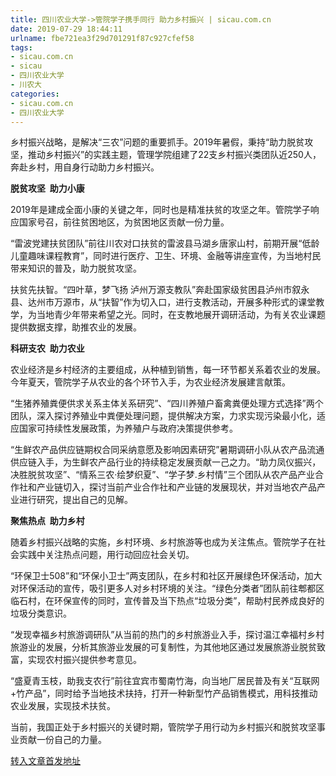 ```yaml
---
title: 四川农业大学->管院学子携手同行 助力乡村振兴 | sicau.com.cn
date: 2019-07-29 18:44:11
urlname: fbe721ea3f29d701291f87c927cfef58
tags: 
- sicau.com.cn
- sicau
- 四川农业大学
- 川农大
categories:
- sicau.com.cn
- 四川农业大学
---
```



乡村振兴战略，是解决“三农”问题的重要抓手。2019年暑假，秉持“助力脱贫攻坚，推动乡村振兴”的实践主题，管理学院组建了22支乡村振兴类团队近250人，奔赴乡村，用自身行动助力乡村振兴。

**脱贫攻坚  助力小康**

2019年是建成全面小康的关键之年，同时也是精准扶贫的攻坚之年。管院学子响应国家号召，前往贫困地区，为贫困地区贡献一份力量。

“雷波党建扶贫团队”前往川农对口扶贫的雷波县马湖乡唐家山村，前期开展“低龄儿童趣味课程教育”，同时进行医疗、卫生、环境、金融等讲座宣传，为当地村民带来知识的普及，助力脱贫攻坚。

扶贫先扶智。“四叶草，梦飞扬 泸州万源支教队”奔赴国家级贫困县泸州市叙永县、达州市万源市，从“扶智”作为切入口，进行支教活动，开展多种形式的课堂教学，为当地青少年带来希望之光。同时，在支教地展开调研活动，为有关农业课题提供数据支撑，助推农业的发展。

**科研支农  助力农业**

农业经济是乡村经济的主要组成，从种植到销售，每一环节都关系着农业的发展。今年夏天，管院学子从农业的各个环节入手，为农业经济发展建言献策。

“生猪养殖粪便供求关系主体关系研究”、“四川养殖户畜禽粪便处理方式选择”两个团队，深入探讨养殖业中粪便处理问题，提供解决方案，力求实现污染最小化，适应国家可持续性发展政策，为养殖户与政府决策提供参考。

“生鲜农产品供应链期权合同采纳意愿及影响因素研究”暑期调研小队从农产品流通供应链入手，为生鲜农产品行业的持续稳定发展贡献一己之力。“助力凤仪振兴，决胜脱贫攻坚”、“情系三农·绘梦织夏”、“学子梦.乡村情”三个团队从农产品产业合作社和产业链切入，探讨当前产业合作社和产业链的发展现状，并对当地农产品产业进行研究，提出自己的见解。

**聚焦热点  助力乡村**

随着乡村振兴战略的实施，乡村环境、乡村旅游等也成为关注焦点。管院学子在社会实践中关注热点问题，用行动回应社会关切。

“环保卫士508”和“环保小卫士”两支团队，在乡村和社区开展绿色环保活动，加大对环保活动的宣传，吸引更多人对乡村环境的关注。“绿色分类者”团队前往郫都区临石村，在环保宣传的同时，宣传普及当下热点“垃圾分类”，帮助村民养成良好的垃圾分类意识。

“发现幸福乡村旅游调研队”从当前的热门的乡村旅游业入手，探讨温江幸福村乡村旅游业的发展，分析其旅游业发展的可复制性，为其他地区通过发展旅游业脱贫致富，实现农村振兴提供参考意见。

“盛夏青玉枝，助我支农行”前往宜宾市蜀南竹海，向当地厂居民普及有关“互联网+竹产品”，同时给予当地技术扶持，打开一种新型竹产品销售模式，用科技推动农业发展，实现技术扶贫。

当前，我国正处于乡村振兴的关键时期，管院学子用行动为乡村振兴和脱贫攻坚事业贡献一份自己的力量。





[转入文章首发地址](https://news.sicau.edu.cn/info/1078/52698.htm)